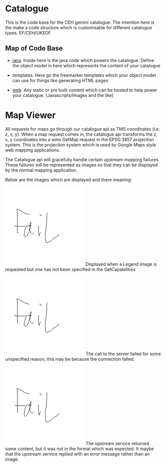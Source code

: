 # Catalogue

This is the code base for the CEH gemini catalogue. The intention here is the make a code structure which is customisable for different catalogue types. EF/CEH/UKEOF

## Map of Code Base

- [java](java/README.md). Inside here is the java code which powers the catalogue. Define the object model in here which represents the content of your catalogue

- templates. Here go the freemarker templates which your object model can use for things like generating HTML pages

- [web](web/README.md). Any static or pre built content which can be hosted to help power your catalogue. (Javascripts/Images and the like)

# Map Viewer

All requests for maps go through our catalogue api as TMS coordinates (i.e. z, x, y). When a map request comes in, the catalogue api transforms the z, x, y coordinates into a wms GetMap request in the EPSG:3857 projection system. This is the projection system which is used by Google Maps style web mapping applications.

The Catalogue api will gracefully handle certain upstream mapping failures. These failures will be represented as images so that they can be displayed by the normal mapping application.

Below are the images which are displayed and there meaning:

![Legend not found](java/src/main/resources/legend-not-found.png) Displayed when a Legend image is requested but one has not been specified in the GetCapabilities

![Upstream Failure](java/src/main/resources/proxy-failure.png) The call to the server failed for some unspecified reason, this may be because the connection failed.

![Invalid response](java/src/main/resources/proxy-invalid-response.png) The upstream service returned some content, but it was not in the format which was expected. It maybe that the upstream service replied with an error message rather than an image.
